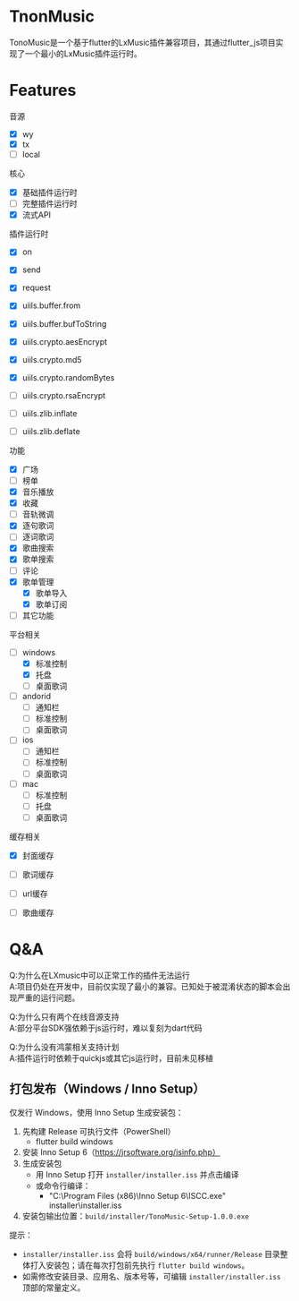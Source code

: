 # TnonMusic

TonoMusic是一个基于flutter的LxMusic插件兼容项目，其通过flutter_js项目实现了一个最小的LxMusic插件运行时。

# Features

音源
- [x]  wy
- [x]  tx
- [ ]  local

核心

- [x] 基础插件运行时
- [ ] 完整插件运行时
- [x] 流式API

插件运行时

- [x] on
- [x] send
- [x] request
- [x] uiils.buffer.from
- [x] uiils.buffer.bufToString
- [x] uiils.crypto.aesEncrypt
- [x] uiils.crypto.md5
- [x] uiils.crypto.randomBytes
- [ ] uiils.crypto.rsaEncrypt
- [ ] uiils.zlib.inflate
- [ ] uiils.zlib.deflate


功能

- [x] 广场
- [ ] 榜单 
- [x] 音乐播放
- [x] 收藏
- [ ] 音轨微调
- [x] 逐句歌词
- [ ] 逐词歌词
- [x] 歌曲搜索
- [x] 歌单搜索
- [ ] 评论
- [x] 歌单管理
    - [x] 歌单导入
    - [x] 歌单订阅
- [ ] 其它功能

平台相关

- [ ] windows
    - [x] 标准控制
    - [x] 托盘
    - [ ] 桌面歌词
- [ ] andorid
    - [ ] 通知栏
    - [ ] 标准控制
    - [ ] 桌面歌词
- [ ] ios
    - [ ] 通知栏
    - [ ] 标准控制
    - [ ] 桌面歌词
- [ ] mac
    - [ ] 标准控制
    - [ ] 托盘
    - [ ] 桌面歌词

缓存相关
- [x] 封面缓存
- [ ] 歌词缓存
- [ ] url缓存
- [ ] 歌曲缓存


# Q&A

Q:为什么在LXmusic中可以正常工作的插件无法运行  
A:项目仍处在开发中，目前仅实现了最小的兼容。已知处于被混淆状态的脚本会出现严重的运行问题。

Q:为什么只有两个在线音源支持  
A:部分平台SDK强依赖于js运行时，难以复刻为dart代码  

Q:为什么没有鸿蒙相关支持计划  
A:插件运行时依赖于quickjs或其它js运行时，目前未见移植

## 打包发布（Windows / Inno Setup）

仅发行 Windows，使用 Inno Setup 生成安装包：

1. 先构建 Release 可执行文件（PowerShell）
    - flutter build windows
2. 安装 Inno Setup 6（https://jrsoftware.org/isinfo.php）
3. 生成安装包
    - 用 Inno Setup 打开 `installer/installer.iss` 并点击编译
    - 或命令行编译：
      - "C:\\Program Files (x86)\\Inno Setup 6\\ISCC.exe" installer\\installer.iss
4. 安装包输出位置：`build/installer/TonoMusic-Setup-1.0.0.exe`

提示：
- `installer/installer.iss` 会将 `build/windows/x64/runner/Release` 目录整体打入安装包；请在每次打包前先执行 `flutter build windows`。
- 如需修改安装目录、应用名、版本号等，可编辑 `installer/installer.iss` 顶部的常量定义。



